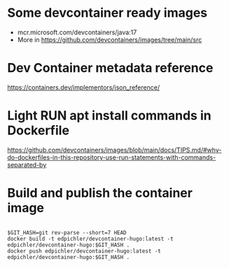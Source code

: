 # Some devcontainer ready images
 - mcr.microsoft.com/devcontainers/java:17
 - More in https://github.com/devcontainers/images/tree/main/src

# Dev Container metadata reference
https://containers.dev/implementors/json_reference/

# Light RUN apt install commands in Dockerfile
https://github.com/devcontainers/images/blob/main/docs/TIPS.md/#why-do-dockerfiles-in-this-repository-use-run-statements-with-commands-separated-by

# Build and publish the container image
```

$GIT_HASH=git rev-parse --short=7 HEAD
docker build -t edpichler/devcontainer-hugo:latest -t edpichler/devcontainer-hugo:$GIT_HASH .
docker push edpichler/devcontainer-hugo:latest -t edpichler/devcontainer-hugo:$GIT_HASH .
```
